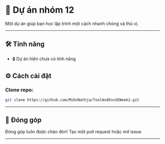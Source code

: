 # 🚀 Dự án nhóm 12

Một dự án giúp bạn học lập trình một cách nhanh chóng và thú vị.

---


## 🛠 Tính năng

- 🔒 Dự án hiện chưa có tính năng


## ⚙️ Cách cài đặt
### Clone repo:
   ```bash
   git clone https://github.com/MihnNathja/ToolAndEnvSEWeek2.git
   ```
---

## 🤝 Đóng góp
Đóng góp luôn được chào đón! Tạo một pull request hoặc mở issue.

---

